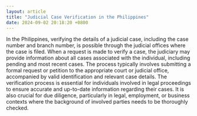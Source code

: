 ```yaml
---
layout: article
title: "Judicial Case Verification in the Philippines"
date: 2024-09-02 20:18:20 +0800
---
```


<p>In the Philippines, verifying the details of a judicial case, including the case number and branch number, is possible through the judicial offices where the case is filed. When a request is made to verify a case, the judiciary may provide information about all cases associated with the individual, including pending and most recent cases. The process typically involves submitting a formal request or petition to the appropriate court or judicial office, accompanied by valid identification and relevant case details. The verification process is essential for individuals involved in legal proceedings to ensure accurate and up-to-date information regarding their cases. It is also crucial for due diligence, particularly in legal, employment, or business contexts where the background of involved parties needs to be thoroughly checked.</p>